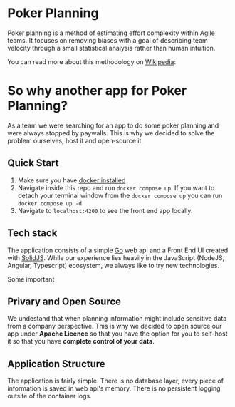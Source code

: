 # Poker Planning

Poker planning is a method of estimating effort complexity within Agile teams. It focuses on removing biases with a goal of describing team velocity through a small statistical analysis rather than human intuition.

You can read more about this methodology on [Wikipedia](https://en.wikipedia.org/wiki/Planning_poker):

# So why another app for Poker Planning?

As a team we were searching for an app to do some poker planning and were always stopped by paywalls. This is why we decided to solve the problem ourselves, host it and open-source it. 

## Quick Start

1. Make sure you have [docker installed](https://docs.docker.com/get-docker/)
2. Navigate inside this repo and run `docker compose up`. If you want to detach your terminal window from the `docker compose up` you can run `docker compose up -d`
3. Navigate to `localhost:4200` to see the front end app locally.

## Tech stack

The application consists of a simple [Go](https://go.dev/) web api and a Front End UI created with [SolidJS](https://www.solidjs.com/). While our experience lies heavily in the JavaScript (NodeJS, Angular, Typescript) ecosystem, we always like to try new technologies.

Some important

## Privary and Open Source

We undestand that when planning information might include sensitive data from a company perspective. This is why we decided to open source our app under **Apache Licence** so that you have the option for you to self-host it so that you have **complete control of your data**.

## Application Structure

The application is fairly simple. There is no database layer, every piece of information is saved in web api's memory. There is no persistent logging outsite of the container logs.
